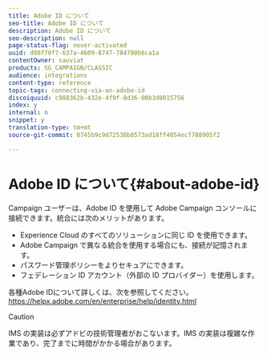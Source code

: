 ```yaml
---
title: Adobe ID について
seo-title: Adobe ID について
description: Adobe ID について
seo-description: null
page-status-flag: never-activated
uuid: d88f70f7-637a-4609-8747-784700b6ca1a
contentOwner: sauviat
products: SG_CAMPAIGN/CLASSIC
audience: integrations
content-type: reference
topic-tags: connecting-via-an-adobe-id
discoiquuid: c988362b-432e-4f9f-8d36-00b3d0015756
index: y
internal: n
snippet: y
translation-type: tm+mt
source-git-commit: 0745b9c9d72538b8573ad18ff4054ecf788905f2

---
```



# Adobe ID について{#about-adobe-id}

Campaign ユーザーは、Adobe ID を使用して Adobe Campaign コンソールに接続できます。統合には次のメリットがあります。

* Experience Cloud のすべてのソリューションに同じ ID を使用できます。
* Adobe Campaign で異なる統合を使用する場合にも、接続が記憶されます。
* パスワード管理ポリシーをよりセキュアにできます。
* フェデレーション ID アカウント（外部の ID プロバイダー）を使用します。

各種Adobe IDについて詳しくは、次を参照してください。https://helpx.adobe.com/en/enterprise/help/identity.html [](https://helpx.adobe.com/en/enterprise/help/identity.html)

>[!CAUTION]
>
>IMS の実装は必ずアドビの技術管理者がおこないます。IMS の実装は複雑な作業であり、完了までに時間がかかる場合があります。

